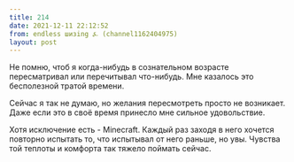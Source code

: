 ```yaml
---
title: 214
date: 2021-12-11 22:12:52
from: endless шизing ⍼ (channel1162404975)
layout: post
---
```


Не помню, чтоб я когда-нибудь в сознательном возрасте пересматривал или перечитывал что-нибудь. Мне казалось это бесполезной тратой времени. 

Сейчас я так не думаю, но желания пересмотреть просто не возникает. Даже если это в своё время принесло мне сильное удовольствие.

Хотя исключение есть - Minecraft. Каждый раз заходя в него хочется повторно испытать то, что испытывал от него раньше, но увы. Чувства той теплоты и комфорта так тяжело поймать сейчас.
